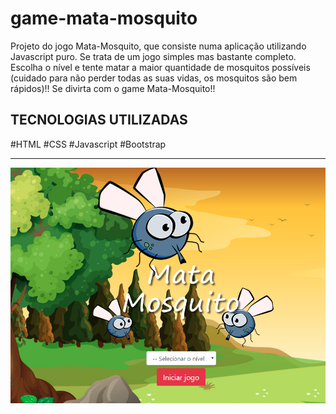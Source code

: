 # game-mata-mosquito
Projeto do jogo Mata-Mosquito, que consiste numa aplicação utilizando Javascript puro. Se trata de um jogo simples mas bastante completo. Escolha o nível e tente matar a maior quantidade de mosquitos possíveis (cuidado para não perder todas as suas vidas, os mosquitos são bem rápidos)!! Se divirta com o game Mata-Mosquito!!
<h2>TECNOLOGIAS UTILIZADAS</h2>
#HTML
#CSS
#Javascript
#Bootstrap
<hr/>
<img src="imagens/mataMosquito.png">
